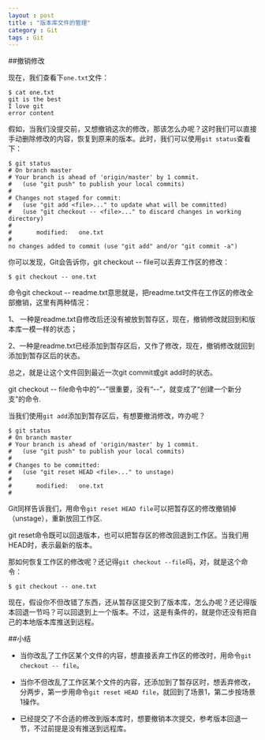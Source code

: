 ```yaml
---
layout : post
title : "版本库文件的管理"
category : Git
tags : Git
---
```

##撤销修改

现在，我们查看下`one.txt`文件：

	$ cat one.txt
	git is the best
	I love git
	error content

假如，当我们没提交前，又想撤销这次的修改，那该怎么办呢？这时我们可以直接手动删除修改的内容，恢复到原来的版本。此时，我们可以使用`git status`查看下：

<!--more-->

	$ git status
	# On branch master
	# Your branch is ahead of 'origin/master' by 1 commit.
	#   (use "git push" to publish your local commits)
	#
	# Changes not staged for commit:
	#   (use "git add <file>..." to update what will be committed)
	#   (use "git checkout -- <file>..." to discard changes in working directory)
	#
	#       modified:   one.txt
	#
	no changes added to commit (use "git add" and/or "git commit -a")



你可以发现，Git会告诉你，git checkout -- file可以丢弃工作区的修改：


	$ git checkout -- one.txt

命令git checkout -- readme.txt意思就是，把readme.txt文件在工作区的修改全部撤销，这里有两种情况：

1、 一种是readme.txt自修改后还没有被放到暂存区，现在，撤销修改就回到和版本库一模一样的状态；

2、一种是readme.txt已经添加到暂存区后，又作了修改，现在，撤销修改就回到添加到暂存区后的状态。

总之，就是让这个文件回到最近一次git commit或git add时的状态。

git checkout -- file命令中的“--”很重要，没有“--”，就变成了“创建一个新分支”的命令.

当我们使用`git add`添加到暂存区后，有想要撤消修改，咋办呢？

	$ git status
	# On branch master
	# Your branch is ahead of 'origin/master' by 1 commit.
	#   (use "git push" to publish your local commits)
	#
	# Changes to be committed:
	#   (use "git reset HEAD <file>..." to unstage)
	#
	#       modified:   one.txt
	#

Git同样告诉我们，用命令`git reset HEAD file`可以把暂存区的修改撤销掉（unstage），重新放回工作区.

git reset命令既可以回退版本，也可以把暂存区的修改回退到工作区。当我们用HEAD时，表示最新的版本。

那如何恢复工作区的修改呢？还记得`git checkout --file`吗，对，就是这个命令：

	$ git checkout -- one.txt

现在，假设你不但改错了东西，还从暂存区提交到了版本库，怎么办呢？还记得版本回退一节吗？可以回退到上一个版本。不过，这是有条件的，就是你还没有把自己的本地版本库推送到远程。

##小结

*   当你改乱了工作区某个文件的内容，想直接丢弃工作区的修改时，用命令`git checkout -- file`。

*   当你不但改乱了工作区某个文件的内容，还添加到了暂存区时，想丢弃修改，分两步，第一步用命令`git reset HEAD file`，就回到了场景1，第二步按场景1操作。

*   已经提交了不合适的修改到版本库时，想要撤销本次提交，参考版本回退一节，不过前提是没有推送到远程库。

	

